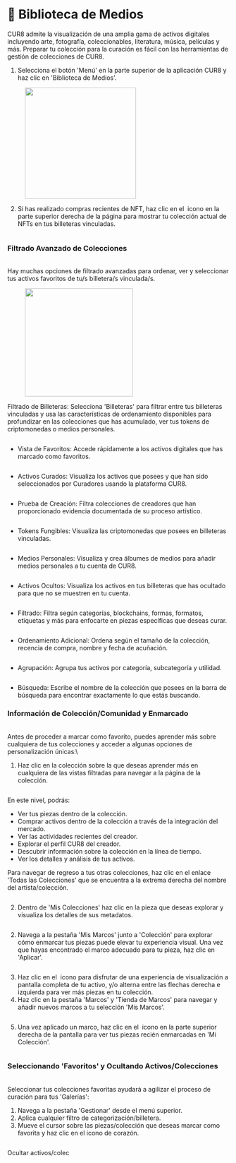 # 🎨 Biblioteca de Medios

CUR8 admite la visualización de una amplia gama de activos digitales incluyendo arte, fotografía, coleccionables, literatura, música, películas y más. Preparar tu colección para la curación es fácil con las herramientas de gestión de colecciones de CUR8. &#x20;

1. Selecciona el botón 'Menú' en la parte superior de la aplicación CUR8 y haz clic en 'Biblioteca de Medios'.

<figure><img src="../.gitbook/assets/Screenshot 2025-01-13 at 13.23.32.png" alt="" width="252"><figcaption></figcaption></figure>

2. Si has realizado compras recientes de NFT, haz clic en el <img src="../.gitbook/assets/Screenshot 2024-04-11 at 12.08.45.png" alt="" data-size="line"> icono en la parte superior derecha de la página para mostrar tu colección actual de NFTs en tus billeteras vinculadas.

<figure><img src="../.gitbook/assets/Screenshot 2025-01-03 at 09.32.21.png" alt=""><figcaption></figcaption></figure>

### Filtrado Avanzado de Colecciones &#x20;

\
Hay muchas opciones de filtrado avanzadas para ordenar, ver y seleccionar tus activos favoritos de tu/s billetera/s vinculada/s.

<figure><img src="../.gitbook/assets/Screenshot 2025-01-03 at 09.33.38.png" alt="" width="245"><figcaption></figcaption></figure>

Filtrado de Billeteras: Selecciona 'Billeteras' para filtrar entre tus billeteras vinculadas y usa las características de ordenamiento disponibles para profundizar en las colecciones que has acumulado, ver tus tokens de criptomonedas o medios personales.

<figure><img src="../.gitbook/assets/Screenshot 2025-01-03 at 09.35.06.png" alt=""><figcaption></figcaption></figure>

* Vista de Favoritos: Accede rápidamente a los activos digitales que has marcado como favoritos.

<figure><img src="../.gitbook/assets/Screenshot 2025-01-03 at 09.38.17.png" alt=""><figcaption></figcaption></figure>

* Activos Curados: Visualiza los activos que posees y que han sido seleccionados por Curadores usando la plataforma CUR8.

<figure><img src="../.gitbook/assets/Screenshot 2025-01-03 at 09.44.25.png" alt=""><figcaption></figcaption></figure>

* Prueba de Creación: Filtra colecciones de creadores que han proporcionado evidencia documentada de su proceso artístico.

<figure><img src="../.gitbook/assets/Screenshot 2025-01-03 at 09.45.35.png" alt=""><figcaption></figcaption></figure>

* Tokens Fungibles: Visualiza las criptomonedas que posees en billeteras vinculadas.

<figure><img src="../.gitbook/assets/Screenshot 2025-01-03 at 09.47.03.png" alt=""><figcaption></figcaption></figure>

* Medios Personales: Visualiza y crea álbumes de medios para añadir medios personales a tu cuenta de CUR8.

<figure><img src="../.gitbook/assets/Screenshot 2025-01-03 at 09.50.47.png" alt=""><figcaption></figcaption></figure>

* Activos Ocultos: Visualiza los activos en tus billeteras que has ocultado para que no se muestren en tu cuenta.&#x20;

<figure><img src="../.gitbook/assets/Screenshot 2025-01-03 at 09.51.33.png" alt=""><figcaption></figcaption></figure>

* Filtrado: Filtra según categorías, blockchains, formas, formatos, etiquetas y más para enfocarte en piezas específicas que deseas curar.

<figure><img src="../.gitbook/assets/Screenshot 2025-01-03 at 09.53.19.png" alt=""><figcaption></figcaption></figure>

* Ordenamiento Adicional: Ordena según el tamaño de la colección, recencia de compra, nombre y fecha de acuñación.

<figure><img src="../.gitbook/assets/Screenshot 2025-01-03 at 09.54.12.png" alt=""><figcaption></figcaption></figure>

* Agrupación: Agrupa tus activos por categoría, subcategoría y utilidad. &#x20;

<figure><img src="../.gitbook/assets/Screenshot 2025-01-03 at 09.56.09.png" alt=""><figcaption></figcaption></figure>

* Búsqueda: Escribe el nombre de la colección que posees en la barra de búsqueda para encontrar exactamente lo que estás buscando.

### Información de Colección/Comunidad y Enmarcado

\
Antes de proceder a marcar como favorito, puedes aprender más sobre cualquiera de tus colecciones y acceder a algunas opciones de personalización únicas:\

1. Haz clic en la colección sobre la que deseas aprender más en cualquiera de las vistas filtradas para navegar a la página de la colección.

<figure><img src="../.gitbook/assets/Screenshot 2025-01-03 at 10.00.13.png" alt=""><figcaption></figcaption></figure>

En este nivel, podrás:

* Ver tus piezas dentro de la colección.&#x20;
* Comprar activos dentro de la colección a través de la integración del mercado.&#x20;
* Ver las actividades recientes del creador.
* Explorar el perfil CUR8 del creador.
* Descubrir información sobre la colección en la línea de tiempo.
* Ver los detalles y análisis de tus activos.

Para navegar de regreso a tus otras colecciones, haz clic en el enlace 'Todas las Colecciones' que se encuentra a la extrema derecha del nombre del artista/colección.&#x20;

<figure><img src="../.gitbook/assets/Screenshot 2025-01-03 at 10.04.03.png" alt=""><figcaption></figcaption></figure>

2. Dentro de 'Mis Colecciones' haz clic en la pieza que deseas explorar y visualiza los detalles de sus metadatos.

<figure><img src="../.gitbook/assets/Screenshot 2025-01-03 at 10.08.29.png" alt=""><figcaption></figcaption></figure>

2. Navega a la pestaña 'Mis Marcos' junto a 'Colección' para explorar cómo enmarcar tus piezas puede elevar tu experiencia visual. Una vez que hayas encontrado el marco adecuado para tu pieza, haz clic en 'Aplicar'.

<figure><img src="../.gitbook/assets/Screenshot 2025-01-03 at 10.09.50.png" alt=""><figcaption></figcaption></figure>

3. Haz clic en el <img src="../.gitbook/assets/Screenshot 2024-04-10 at 11.29.17.png" alt="" data-size="line"> icono para disfrutar de una experiencia de visualización a pantalla completa de tu activo, y/o alterna entre las flechas derecha e izquierda para ver más piezas en tu colección.
4. Haz clic en la pestaña 'Marcos' y 'Tienda de Marcos' para navegar y añadir nuevos marcos a tu selección 'Mis Marcos'.

<figure><img src="../.gitbook/assets/Screenshot 2025-01-03 at 10.36.08.png" alt=""><figcaption></figcaption></figure>

5. Una vez aplicado un marco, haz clic en el <img src="../.gitbook/assets/Screenshot 2024-04-12 at 07.54.32.png" alt="" data-size="line"> icono en la parte superior derecha de la pantalla para ver tus piezas recién enmarcadas en 'Mi Colección'.

<figure><img src="../.gitbook/assets/Screenshot 2025-01-03 at 10.37.16.png" alt=""><figcaption></figcaption></figure>

### Seleccionando 'Favoritos' y Ocultando Activos/Colecciones

\
Seleccionar tus colecciones favoritas ayudará a agilizar el proceso de curación para tus 'Galerías':

1. Navega a la pestaña 'Gestionar' desde el menú superior.&#x20;
2. Aplica cualquier filtro de categorización/billetera.
3. Mueve el cursor sobre las piezas/colección que deseas marcar como favorita y haz clic en el icono de corazón.

<figure><img src="../.gitbook/assets/Screenshot 2025-01-03 at 10.39.38.png" alt=""><figcaption></figcaption></figure>

Ocultar activos/colec